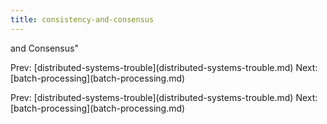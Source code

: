 ```yaml
---
title: consistency-and-consensus
---
```


and Consensus\"

Prev:
\[distributed-systems-trouble](distributed-systems-trouble.md)
Next: \[batch-processing](batch-processing.md)

Prev:
\[distributed-systems-trouble](distributed-systems-trouble.md)
Next: \[batch-processing](batch-processing.md)
